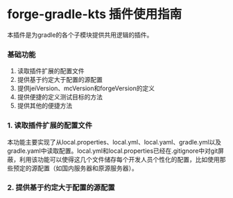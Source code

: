 # forge-gradle-kts 插件使用指南
本插件是为gradle的各个子模块提供共用逻辑的插件。
### 基础功能
1. 读取插件扩展的配置文件
2. 提供基于约定大于配置的源配置
3. 提供jeiVersion、mcVersion和forgeVersion的定义
4. 提供便捷的定义测试目标的方法
5. 提供其他的便捷方法
### 1. 读取插件扩展的配置文件
本功能主要实现了从local.properties、local.yml、local.yaml、gradle.yml以及gradle.yaml中读取配置。local.yml和local.properties已经在.gitignore中对git屏蔽，利用该功能可以使得这几个文件储存每个开发人员个性化的配置，比如使用那些预定的源配置（如国内服务器和原源服务器）。
### 2. 提供基于约定大于配置的源配置

